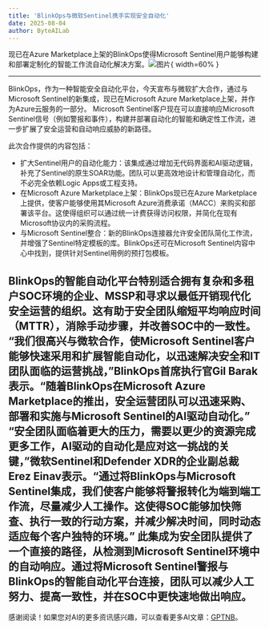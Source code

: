 ```yaml
---
title: 'BlinkOps与微软Sentinel携手实现安全自动化'
date: 2025-08-04
author: ByteAILab
---
```


现已在Azure Marketplace上架的BlinkOps使得Microsoft Sentinel用户能够构建和部署定制化的智能工作流自动化解决方案。![图片](https://ai-techpark.com/wp-content/uploads/BlinkOps-Announces.jpg){ width=60% }

---

BlinkOps，作为一种智能安全自动化平台，今天宣布与微软扩大合作，通过与Microsoft Sentinel的新集成，现已在Microsoft Azure Marketplace上架，并作为Azure云服务的一部分。
Microsoft Sentinel客户现在可以直接响应Microsoft Sentinel信号（例如警报和事件），构建并部署自动化的智能和确定性工作流，进一步扩展了安全运营和自动响应威胁的新路径。

此次合作提供的内容包括：

- 扩大Sentinel用户的自动化能力：该集成通过增加无代码界面和AI驱动逻辑，补充了Sentinel的原生SOAR功能。团队可以更高效地设计和管理自动化，而不必完全依赖Logic Apps或工程支持。
- 在Microsoft Azure Marketplace上架：BlinkOps现已在Azure Marketplace上提供，使客户能够使用其Microsoft Azure消费承诺（MACC）来购买和部署该平台。这使得组织可以通过统一计费获得访问权限，并简化在现有Microsoft协议内的采购流程。
- 与Microsoft Sentinel整合：新的BlinkOps连接器允许安全团队简化工作流，并增强了Sentinel特定模板的库。BlinkOps还可在Microsoft Sentinel内容中心中找到，提供针对Sentinel用例的预打包模板。

BlinkOps的智能自动化平台特别适合拥有复杂和多租户SOC环境的企业、MSSP和寻求以最低开销现代化安全运营的组织。这有助于安全团队缩短平均响应时间（MTTR），消除手动步骤，并改善SOC中的一致性。
“我们很高兴与微软合作，使Microsoft Sentinel客户能够快速采用和扩展智能自动化，以迅速解决安全和IT团队面临的运营挑战，”BlinkOps首席执行官Gil Barak表示。“随着BlinkOps在Microsoft Azure Marketplace的推出，安全运营团队可以迅速采购、部署和实施与Microsoft Sentinel的AI驱动自动化。”
“安全团队面临着更大的压力，需要以更少的资源完成更多工作，AI驱动的自动化是应对这一挑战的关键，”微软Sentinel和Defender XDR的企业副总裁Erez Einav表示。“通过将BlinkOps与Microsoft Sentinel集成，我们使客户能够将警报转化为端到端工作流，尽量减少人工操作。这使得SOC能够加快筛查、执行一致的行动方案，并减少解决时间，同时动态适应每个客户独特的环境。”
此集成为安全团队提供了一个直接的路径，从检测到Microsoft Sentinel环境中的自动响应。通过将Microsoft Sentinel警报与BlinkOps的智能自动化平台连接，团队可以减少人工努力、提高一致性，并在SOC中更快速地做出响应。
---
感谢阅读！如果您对AI的更多资讯感兴趣，可以查看更多AI文章：[GPTNB](https://gptnb.com)。